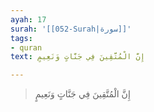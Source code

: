 ```yaml
---
ayah: 17
surah: '[[052-Surah|سورة]]'
tags:
- quran
text: إِنَّ الْمُتَّقِينَ فِي جَنَّاتٍ وَنَعِيمٍ

---
```

> إِنَّ الْمُتَّقِينَ فِي جَنَّاتٍ وَنَعِيمٍ
